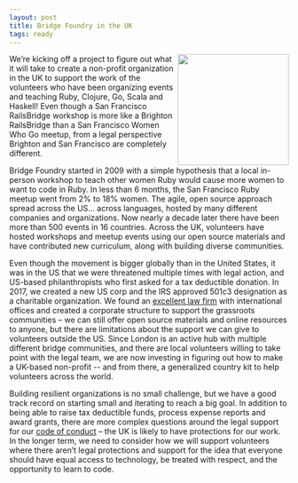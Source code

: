 ```yaml
---
layout: post
title: Bridge Foundry in the UK
tags: ready
---
```

<img src="{{ site.github.url }}/images/blog/2019-05-11-uk-bridge-foundry/uk_outline.svg" height="200" style="float:right" />
We’re kicking off a project to figure out what it will take to create a
non-profit organization in the UK to support the work of the volunteers who have
been organizing events and teaching Ruby, Clojure, Go, Scala and Haskell! Even
though a San Francisco RailsBridge workshop is more like a Brighton RailsBridge
than a San Francisco Women Who Go meetup, from a legal perspective Brighton and
San Francisco are completely different.
<!--more-->

Bridge Foundry started in 2009 with a simple hypothesis that a local in-person
workshop to teach other women Ruby would cause more women to want to code in
Ruby. In less than 6 months, the San Francisco Ruby meetup went from 2% to 18%
women. The agile, open source approach spread across the US… across languages,
hosted by many different companies and organizations. Now nearly a decade later
there have been more than 500 events in 16 countries. Across the UK, volunteers
have hosted workshops and meetup events using our open source materials and have
contributed new curriculum, along with building diverse communities.

Even though the movement is bigger globally than in the United States, it was in
the US that we were threatened multiple times with legal action, and US-based
philanthropists who first asked for a tax deductible donation. In 2017, we
created a new US corp and the IRS approved 501c3 designation as a charitable
organization. We found an [excellent law firm](https://www.nixonpeabody.com)
with international offices and created a corporate structure to support the
grassroots communities – we can still offer open source materials and online
resources to anyone, but there are limitations about the support we can give to
volunteers outside the US. Since London is an active hub with multiple different
bridge communities, and there are local volunteers willing to take point with
the legal team, we are now investing in figuring out how to make a UK-based
non-profit -- and from there, a generalized country kit to help volunteers
across the world.

Building resilient organizations is no small challenge, but we have a good track
record on starting small and iterating to reach a big goal. In addition to being
able to raise tax deductible funds, process expense reports and award grants,
there are more complex questions around the legal support for our [code of
conduct](http://bridgefoundry.org/code-of-conduct) – the UK is likely to have
protections for our work. In the longer term, we need to consider how we will
support volunteers where there aren’t legal protections and support for the idea
that everyone should have equal access to technology, be treated with respect,
and the opportunity to learn to code.
